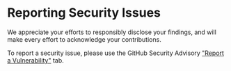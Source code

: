 # Reporting Security Issues

We appreciate your efforts to responsibly disclose your findings, and will make every effort to acknowledge your contributions.

To report a security issue, please use the GitHub Security Advisory ["Report a Vulnerability"](https://github.com/go-bastigo/bastigo/security/advisories/new) tab.
